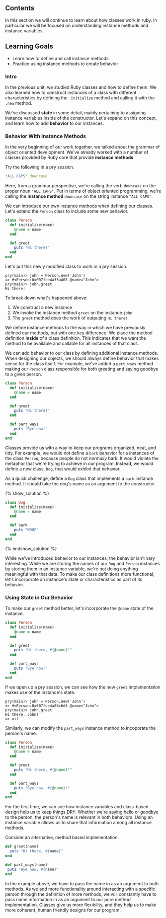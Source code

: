## Contents

In this section we will continue to learn about how classes work in ruby. In
particular we will be focused on understanding instance methods and instance
variables.

## Learning Goals

* Learn how to define and call instance methods
* Practice using instance methods to create behavior

### Intro

In the previous unit, we studied Ruby classes and how to define them. We also
learned how to construct instances of a class with different characteristics by defining the
`.initialize` method and calling it with the `.new` method. 

We've discussed **state** in some detail, mainly pertaining to assigning instance
variables inside of the constructor. Let's expand on this concept, and learn how
to add **behavior** to our instances.

### Behavior With Instance Methods

In the very beginning of our work together, we talked about the grammar of
object oriented development. We've already worked with a number of classes
provided by Ruby core that provide **instance methods**.

Try the following in a pry session.

```ruby
"ALL CAPS".downcase
```

Here, from a grammar perspective, we're calling the verb `downcase` on the proper noun `"ALL CAPS"`. 
Put in terms of object oriented programming, we're calling the **instance method**
`downcase` on the string instance `"ALL CAPS"`.

We can introduce our own instance methods when defining our classes. Let's
extend the `Person` class to include some new behavior.

```ruby
class Person
  def initialize(name)
    @name = name
  end

  def greet
    puts "Hi there!"
  end
end
```

Let's put this newly modified class to work in a pry session.

```no-highlight
pry(main)> john = Person.new('John')
=> #<Person:0x007fce4a33a408 @name="John">
pry(main)> john.greet
Hi there!
```

To break down what's happened above:

1. We construct a new instance
2. We invoke the instance method `greet` on the instance `john`
3. The `greet` method does the work of outputing `Hi there!`

We define instance methods to the way in which we have previously defined our methods, 
but with one key difference. We place the method definition **inside** of a class
definition. This indicates that we want the method to be available and callable 
for all instances of that class.

We can add behavior to our class by defining additional instance methods. When
designing our objects, we should always define behavior that makes sense for the
class itself. For example, we've added a `part_ways` method making our `Person`
class responsible for both greeting and saying goodbye to a given person.

```ruby
class Person
  def initialize(name)
    @name = name
  end

  def greet
    puts "Hi there!"
  end

  def part_ways
    puts "Bye now!"
  end
end
```

Classes provide us with a way to keep our programs organized, neat, and tidy.
For example, we would not define a `bark` behavior for a instances of the class
`Person`, because people do not *normally* bark. It would violate the metaphor
that we're trying to achieve in our program. Instead, we would define a new
class, `Dog`, that would exhibit that behavior.

As a quick challenge, define a `Dog` class that implements a `bark` instance
method. It should take the dog's name as an argument to the constructor.

{% show_solution %}
```ruby
class Dog
  def initialize(name)
    @name = name
  end

  def bark
    puts "WOOF"
  end
end
```
{% endshow_solution %}

While we've introduced behavior to our instances, the behavior isn't very
interesting. While we are storing the names of our `Dog` and `Person` instances
by storing them in an instance variable, we're not doing anything meaningful 
with that data. To make our class definitions more functional, 
let's incorporate an instance's state or characteristics as part of 
its behavior.

### Using State in Our Behavior

To make our `greet` method better, let's incorporate the `@name` state of the
instance.

```ruby
class Person
  def initialize(name)
    @name = name
  end

  def greet
    puts "Hi there, #{@name}!"
  end

  def part_ways
    puts "Bye now!"
  end
end
```

If we open up a pry session, we can see how the new `greet` implementation makes
use of the instance's state.

```no-highlight
pry(main)> john = Person.new('John')
=> #<Person:0x007fce4a86c6d8 @name="John">
pry(main)> john.greet
Hi there, John!
=> nil
```

Similarly, we can modify the `part_ways` instance method to incoporate the
person's name.

```ruby
class Person
  def initialize(name)
    @name = name
  end

  def greet
    puts "Hi there, #{@name}!"
  end

  def part_ways
    puts "Bye now, #{@name}!"
  end
end
```

For the first time, we can see how instance variables and class-based design help 
us to keep things DRY. 
Whether we're saying hello or goodbye to the person, the person's name is
relevant in both behaviors. Using an instance variable allows us to share that
information among all instance methods.

Consider an alternative, method based implementation.

```ruby
def greet(name)
  puts "Hi there, #{name}"
end

def part_ways(name)
 puts "Bye now, #{name}"
end
```

In the example above, we have to pass the name in as an argument to both
methods. As we add more functionality around interacting with a specific person
through the definition of more methods,
we will constantly have to pass name information in as an argument to our pure
method implementation. Classes give us more flexibility, and they help us to
make more coherent, human friendly designs for our program.


